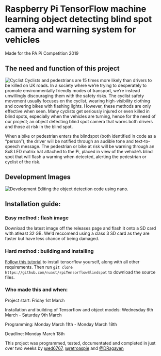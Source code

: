 # Raspberry Pi TensorFlow machine learning object detecting blind spot camera and warning system for vehicles
Made for the PA Pi Competition 2019

## The need and function of this project
![Cyclist](https://github.com/nuast/rpiTensorflowBlindspot/blob/master/documentation/pexels-photo-1458935.jpeg)
Cyclists and pedestrians are 15 times more likely than drivers to be killed on UK roads. In a society where we’re trying to desperately to promote environmentally friendly modes of transport, we’re instead unwillingly discouraging them with the safety risks. The cyclist safety movement usually focuses on the cyclist, wearing high-visibility clothing and covering bikes with flashing lights. However, these methods are only effective when seen. Many cyclists get seriously injured or even killed in blind spots, especially when the vehicles are turning, hence for the need of our project; an object detecting blind spot camera that warns both drivers and those at risk in the blind spot.

When a bike or pedestrian enters the blindspot (both identified in code as a “person”), the driver will be notified through an audible tone and text-to-speech message. The pedestrian or bike at risk will be warning through an 8x8 LED matrix hat attached to the Pi, placed in view of the vehicle’s blind spot that will flash a warning when detected, alerting the pedestrian or cyclist of the risk.

## Development Images
![Development](https://raw.githubusercontent.com/nuast/rpiTensorflowBlindspot/master/documentation/IMG_20190311_123431.jpg)
Editing the object detection code using nano.

## Installation guide:
### Easy method : flash image
Download the latest image off the releases page and flash it onto a SD card with atleast 32 GB. We'd reccomend using a class 3 SD card as they are faster but have less chance of being damaged.

### Hard method : building and installing
[Follow this tutorial](https://github.com/EdjeElectronics/TensorFlow-Object-Detection-on-the-Raspberry-Pi) to install tensorflow yourself, along with all other requirements. Then run `git clone https://github.com/nuast/rpiTensorflowBlindspot` to download the source files.

### Who made this and when:
Project start: Friday 1st March

Installation and building of Tensorflow and object models: Wednesday 6th March - Saturday 9th March

Programming: Monday March 11th - Monday March 18th

Deadline: Monday March 18th

This project was programmed, tested, documentated and completed in just over two weeks by [@ed6767](https://github.com/ed6767), [@retroaspie](https://github.com/retroaspie) and [@DRagaven](https://github.com/DRagaven)
